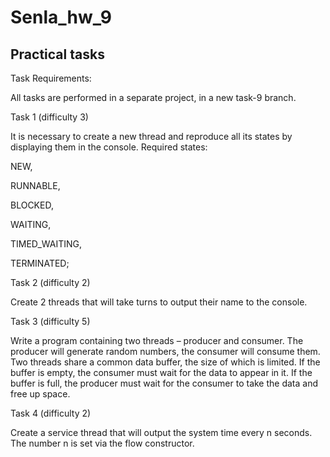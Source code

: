 # Senla_hw_9

## Practical tasks

Task Requirements:

All tasks are performed in a separate project, in a new task-9 branch.

Task 1 (difficulty 3)

It is necessary to create a new thread and reproduce all its states by displaying them in the console. Required states:

NEW,

RUNNABLE,

BLOCKED,

WAITING,

TIMED_WAITING,

TERMINATED;

Task 2 (difficulty 2)

Create 2 threads that will take turns to output their name to the console.

Task 3 (difficulty 5)

Write a program containing two threads – producer and consumer. The producer will generate random numbers, the consumer will consume them. Two threads share a common data buffer, the size of which is limited. If the buffer is empty, the consumer must wait for the data to appear in it. If the buffer is full, the producer must wait for the consumer to take the data and free up space.

Task 4 (difficulty 2)

Create a service thread that will output the system time every n seconds. The number n is set via the flow constructor.

